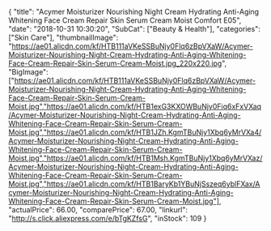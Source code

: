 {
	"title": "Acymer Moisturizer Nourishing Night Cream Hydrating Anti-Aging Whitening Face Cream Repair Skin Serum Cream Moist Comfort E05",
	"date": "2018-10-31 10:30:20",
	"SubCat": ["Beauty & Health"],
	"categories": ["Skin Care"],
	"thumbnailImage": "https://ae01.alicdn.com/kf/HTB111aVKeSSBuNjy0Flq6zBpVXaW/Acymer-Moisturizer-Nourishing-Night-Cream-Hydrating-Anti-Aging-Whitening-Face-Cream-Repair-Skin-Serum-Cream-Moist.jpg_220x220.jpg",
	"BigImage": ["https://ae01.alicdn.com/kf/HTB111aVKeSSBuNjy0Flq6zBpVXaW/Acymer-Moisturizer-Nourishing-Night-Cream-Hydrating-Anti-Aging-Whitening-Face-Cream-Repair-Skin-Serum-Cream-Moist.jpg","https://ae01.alicdn.com/kf/HTB1exG3KXOWBuNjy0Fiq6xFxVXaq/Acymer-Moisturizer-Nourishing-Night-Cream-Hydrating-Anti-Aging-Whitening-Face-Cream-Repair-Skin-Serum-Cream-Moist.jpg","https://ae01.alicdn.com/kf/HTB1JZh.KgmTBuNjy1Xbq6yMrVXa4/Acymer-Moisturizer-Nourishing-Night-Cream-Hydrating-Anti-Aging-Whitening-Face-Cream-Repair-Skin-Serum-Cream-Moist.jpg","https://ae01.alicdn.com/kf/HTB1Msh.KgmTBuNjy1Xbq6yMrVXaz/Acymer-Moisturizer-Nourishing-Night-Cream-Hydrating-Anti-Aging-Whitening-Face-Cream-Repair-Skin-Serum-Cream-Moist.jpg","https://ae01.alicdn.com/kf/HTB1BaryKb1YBuNjSszeq6yblFXax/Acymer-Moisturizer-Nourishing-Night-Cream-Hydrating-Anti-Aging-Whitening-Face-Cream-Repair-Skin-Serum-Cream-Moist.jpg"],
	"actualPrice": 66.00,
	"comparePrice": 67.00,
	"linkurl": "http://s.click.aliexpress.com/e/bTgKZfsG",
	"inStock": 109
}
